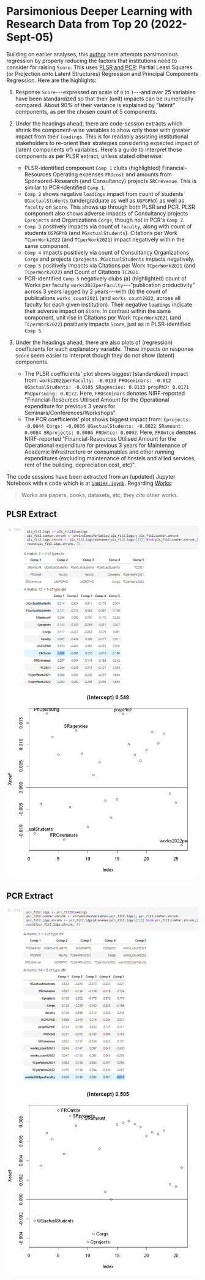 # Parsimonious Deeper Learning with Research Data from Top 20 (2022-Sept-05)
Building on earlier analyses, this [author](mailto:yadevinit@gmail.com) here attempts parsimonious regression by properly reducing the factors that institutions need to consider for raising `Score`. This uses [PLSR and PCR](http://www.science.smith.edu/~jcrouser/SDS293/labs/lab11-r.html): Partial Least Squares (or Projection onto Latent Structures) Regression and Principal Components Regression. Here are the highlights:

1.    Response `Score`---expressed on scale of `0` to `1`---and over 25 variables have been standardized so that their (unit) impacts can be numerically compared. About 90% of their variance is explained by "latent" components, as per the chosen count of 5 components.
2.    Under the headings ahead, there are code-session extracts which shrink the component-wise variables to show only those with greater impact from their `loadings`. This is for readably assisting institutional stakeholders to re-orient their strategies considering expected impact of (latent components of) variables. Here's a guide to interpret those components as per PLSR extract, unless stated otherwise:
      +    PLSR-identified component `Comp 1` clubs (highlighted) Financial-Resources Operating expenses `FROcost` and amounts from Sponsored-Research (and Consultancy) projects `SRCrevenue`. This is similar to PCR-identified `Comp 1`.
      +    `Comp 2` shows negative `loadings` impact from count of students `UGactualStudents` (undergraduate as well as `UGPGPhD`) as well as `faculty` on `Score`. This shows up through both PLSR and PCR. PLSR component also shows adverse impacts of Consultancy projects `Cprojects` and Organizations `Corgs`, though not in PCR's `Comp 2`.
      +    `Comp 3` positively impacts via count of `faculty`, along with count of students `UGPGPhD` (and `PGactualStudents`). Citations per Work `TCperWork2022` (and `TCperWork2021`) impact negatively within the same component.
      +    `Comp 4` impacts positively via count of Consultancy Organizations `Corgs` and projects `Cprojects`. `PGactualStudents` impacts negatively.
      +    `Comp 5` positively impacts via Citations per Work `TCperWork2021` (and `TCperWork2022`) and Count of Citations `TC2021`.
      +    PCR-identified `Comp 5` negatively clubs (a) (highlighted) count of Works per faculty `works2022perFaculty`---"publication productivity" across 3 years lagged by 2 years---with (b) the count of publications `works_count2021` (and `works_count2022`, across all faculty for each given institution). Their negative `loadings` indicate their adverse impact on `Score`. In contrast within the same component, unit rise in Citations per Work `TCperWork2021` (and `TCperWork2022`) positively impacts `Score`, just as in PLSR-identified `Comp 5`.
   
3.    Under the headings ahead, there are also plots of (regression) coefficients for each explanatory variable. These impacts on response `Score` seem easier to interpret though they do not show (latent) components.
      +   The PLSR coefficients' plot shows biggest (standardized) impact from: `works2022perFaculty: -0.0133 FROseminars: -0.012 UGactualStudents: -0.0105 SRagencies: 0.0133 propPhD: 0.0171 PhDpursuing: 0.0172`. Here, `FROseminars` denotes NIRF-reported "Financial-Resources Utilised Amount for the Operational expenditure for previous 3 years for Seminars/Conferences/Workshops".
      +   The PCR coefficients' plot shows biggest impact from: `Cprojects: -0.0044 Corgs: -0.0036 UGactualStudents: -0.0022 SRamount: 0.0084 SRprojects: 0.0086 FROmtce: 0.0092`. Here, `FROmtce` denotes NIRF-reported "Financial-Resources Utilised Amount for the Operational expenditure for previous 3 years for Maintenance of Academic Infrastructure or consumables and other running expenditures (excluding maintenance of hostels and allied services, rent of the building, depreciation cost, etc)".

The code sessions have been extracted from an (updated) Jupyter Notebook with `R` code which is at [`inNIRF.ipynb`](./worldClass/inNIRF-2022Sept05-1813.ipynb). Regarding [Works](https://docs.openalex.org/):

>    Works are papers, books, datasets, etc; they *cite* other works.

## PLSR Extract
![](./worldClass/PLSRcomps.png)
![](./worldClass/pls_fit2plotXcoef.png)

## PCR Extract
![](./worldClass/PCRcomps.png)
![](./worldClass/pcr_fit2plotXcoef.png)
